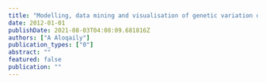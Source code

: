 ```yaml
---
title: "Modelling, data mining and visualisation of genetic variation data"
date: 2012-01-01
publishDate: 2021-08-03T04:08:09.681816Z
authors: ["A Aloqaily"]
publication_types: ["0"]
abstract: ""
featured: false
publication: ""
---
```


